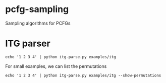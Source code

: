 # pcfg-sampling
Sampling algorithms for PCFGs

# ITG parser

    echo '1 2 3 4' | python itg-parse.py examples/itg


For small examples, we can list the permutations

    echo '1 2 3 4' | python itg-parse.py examples/itg --show-permutations
